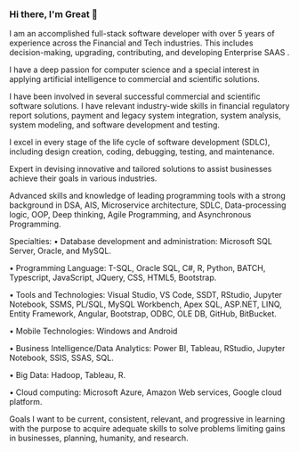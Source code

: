 ### Hi there, I'm Great 👋

I am an accomplished full-stack software developer with over 5 years of experience across the Financial and Tech industries. This includes decision-making, upgrading, contributing, and developing Enterprise SAAS .

I have a deep passion for computer science and a special interest in applying artificial intelligence to commercial and scientific solutions. 

I have been involved in several successful commercial and scientific software solutions. I have relevant industry-wide skills in financial regulatory report solutions, payment and legacy system integration, system analysis, system modeling, and software development and testing.

I excel in every stage of the life cycle of software development (SDLC), including design creation, coding, debugging, testing, and maintenance.

Expert in devising innovative and tailored solutions to assist businesses achieve their goals in various industries.

Advanced skills and knowledge of leading programming tools with a strong background in DSA, AIS, Microservice architecture, SDLC, Data-processing logic, OOP, Deep thinking, Agile Programming, and Asynchronous Programming.

Specialties:
• Database development and administration: Microsoft SQL Server, Oracle, and MySQL.

• Programming Language: T-SQL, Oracle SQL, C#, R, Python, BATCH, Typescript, JavaScript, JQuery, CSS, HTML5, Bootstrap.

• Tools and Technologies: Visual Studio, VS Code, SSDT, RStudio, Jupyter Notebook, SSMS, PL/SQL, MySQL Workbench, Apex SQL, ASP.NET, LINQ, Entity Framework, Angular, Bootstrap, ODBC, OLE DB, GitHub, BitBucket.

• Mobile Technologies: Windows and Android

• Business Intelligence/Data Analytics: Power BI, Tableau, RStudio, Jupyter Notebook, SSIS, SSAS, SQL.

• Big Data: Hadoop, Tableau, R.

• Cloud computing: Microsoft Azure, Amazon Web services, Google cloud platform.

Goals
I want to be current, consistent, relevant, and progressive in learning with the purpose to acquire adequate skills to solve problems limiting gains in businesses, planning, humanity, and research.

<!--
**greatefue/greatefue** is a ✨ _special_ ✨ repository because its `README.md` (this file) appears on your GitHub profile.

Here are some ideas to get you started:

- 🔭 I’m currently working on ...
- 🌱 I’m currently learning ...
- 👯 I’m looking to collaborate on ...
- 🤔 I’m looking for help with ...
- 💬 Ask me about ...
- 📫 How to reach me: ...
- 😄 Pronouns: ...
- ⚡ Fun fact: ...
-->
